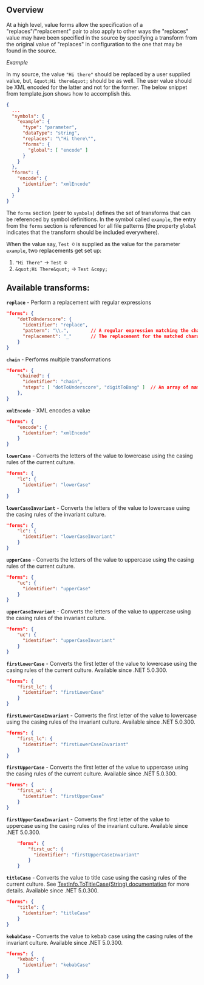 ## Overview

At a high level, value forms allow the specification of a "replaces"/"replacement" pair to also apply to other ways the "replaces" value may have been specified in the source by specifying a transform from the original value of "replaces" in configuration to the one that may be found in the source.


*Example*

In my source, the value `"Hi there"` should be replaced by a user supplied value, but, `&quot;Hi there&quot;` should be as well. The user value should be XML encoded for the latter and not for the former. The below snippet from template.json shows how to accomplish this.

```json
{
  ...
  "symbols": {
    "example": {
      "type": "parameter",
      "dataType": "string",
      "replaces": "\"Hi there\"",
      "forms": {
        "global": [ "encode" ]
      }
    }
  },
  "forms": {
    "encode": {
      "identifier": "xmlEncode"
    }
  }
}
```

The `forms` section (peer to `symbols`) defines the set of transforms that can be referenced by symbol definitions. In the symbol called `example`, the entry from the `forms` section is referenced for all file patterns (the property `global` indicates that the transform should be included everywhere).

When the value say, `Test ©` is supplied as the value for the parameter `example`, two replacements get set up:
1) `"Hi There"` -> `Test ©`
2) `&quot;Hi There&quot;` -> `Test &copy;`

## Available transforms:

**`replace`**   - Perform a replacement with regular expressions
```json
"forms": {
    "dotToUnderscore": {
      "identifier": "replace",
      "pattern": "\\.",        // A regular expression matching the characters to replace
      "replacement": "_"       // The replacement for the matched characters
    }
}
```

**`chain`**     - Performs multiple transformations
```json
"forms": {
    "chained": {
      "identifier": "chain",
      "steps": [ "dotToUnderscore", "digitToBang" ]  // An array of names of other transformations (applied in the order they appear in the array)
    },
}
```

**`xmlEncode`** - XML encodes a value
```json
"forms": {
    "encode": {
      "identifier": "xmlEncode"
    }
}
```

**`lowerCase`** - Converts the letters of the value to lowercase using the casing rules of the current culture.
```json
"forms": {
    "lc": {
      "identifier": "lowerCase"
    }
}
```

**`lowerCaseInvariant`** - Converts the letters of the value to lowercase using the casing rules of the invariant culture.
```json
"forms": {
    "lc": {
      "identifier": "lowerCaseInvariant"
    }
}
```

**`upperCase`** - Converts the letters of the value to uppercase using the casing rules of the current culture.
```json
"forms": {
    "uc": {
      "identifier": "upperCase"
    }
}
```

**`upperCaseInvariant`** - Converts the letters of the value to uppercase using the casing rules of the invariant culture.
```json
"forms": {
    "uc": {
      "identifier": "upperCaseInvariant"
    }
}
```

**`firstLowerCase`** - Converts the first letter of the value to lowercase using the casing rules of the current culture. Available since .NET 5.0.300.
```json
"forms": {
    "first_lc": {
      "identifier": "firstLowerCase"
    }
}
```

**`firstLowerCaseInvariant`** - Converts the first letter of the value to lowercase using the casing rules of the invariant culture. Available since .NET 5.0.300.
```json
"forms": {
    "first_lc": {
      "identifier": "firstLowerCaseInvariant"
    }
}
```

**`firstUpperCase`** - Converts the first letter of the value to uppercase using the casing rules of the current culture. Available since .NET 5.0.300.
```json
"forms": {
    "first_uc": {
      "identifier": "firstUpperCase"
    }
}
```

**`firstUpperCaseInvariant`** - Converts the first letter of the value to uppercase using the casing rules of the invariant culture. Available since .NET 5.0.300.
```json
    "forms": {
        "first_uc": {
          "identifier": "firstUpperCaseInvariant"
        }
    }
```

**`titleCase`** - Converts the value to title case using the casing rules of the current culture. See [TextInfo.ToTitleCase(String) documentation](https://docs.microsoft.com/dotnet/api/system.globalization.textinfo.totitlecase) for more details. Available since .NET 5.0.300.
```json
"forms": {
    "title": {
      "identifier": "titleCase"
    }
}
```

**`kebabCase`** - Converts the value to kebab case using the casing rules of the invariant culture. Available since .NET 5.0.300.
```json
"forms": {
    "kebab": {
      "identifier": "kebabCase"
    }
}
```
